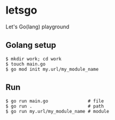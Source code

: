 # letsgo
Let's Go(lang) playground

## Golang setup

```
$ mkdir work; cd work
$ touch main.go
$ go mod init my.url/my_module_name

```

## Run
```
$ go run main.go               # file
$ go run .                     # path
$ go run my.url/my_module_name # module
```